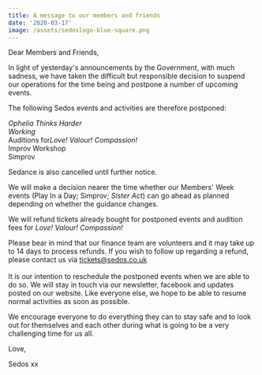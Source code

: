```yaml
---
title: A message to our members and friends
date: '2020-03-17'
image: /assets/sedoslogo-blue-square.png
---
```

Dear Members and Friends,

In light of yesterday's announcements by the Government, with much sadness, we have taken the difficult but responsible decision to suspend our operations for the time being and postpone a number of upcoming events.

The following Sedos events and activities are therefore postponed:

*Ophelia Thinks Harder\
Working*\
Auditions for*Love! Valour! Compassion!*\
Improv Workshop\
Simprov

Sedance is also cancelled until further notice.

We will make a decision nearer the time whether our Members' Week events (Play In a Day; Simprov; *Sister Act*) can go ahead as planned depending on whether the guidance changes.

We will refund tickets already bought for postponed events and audition fees for *Love! Valour! Compassion!*

Please bear in mind that our finance team are volunteers and it may take up to 14 days to process refunds. If you wish to follow up regarding a refund, please contact us via tickets@sedos.co.uk\
\
It is our intention to reschedule the postponed events when we are able to do so. We will stay in touch via our newsletter, facebook and updates posted on our website. Like everyone else, we hope to be able to resume normal activities as soon as possible.

We encourage everyone to do everything they can to stay safe and to look out for themselves and each other during what is going to be a very challenging time for us all.

Love,

Sedos xx